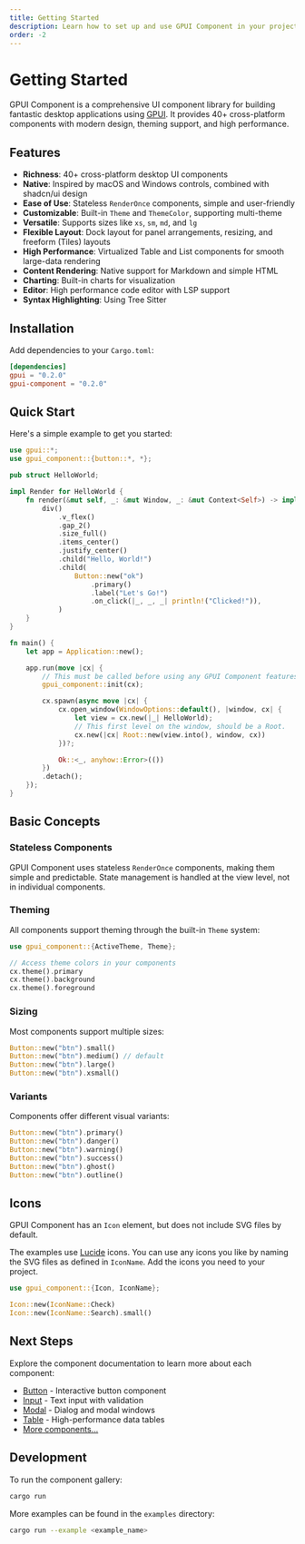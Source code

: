 ```yaml
---
title: Getting Started
description: Learn how to set up and use GPUI Component in your project
order: -2
---
```


# Getting Started

GPUI Component is a comprehensive UI component library for building fantastic desktop applications using [GPUI](https://gpui.rs). It provides 40+ cross-platform components with modern design, theming support, and high performance.

## Features

- **Richness**: 40+ cross-platform desktop UI components
- **Native**: Inspired by macOS and Windows controls, combined with shadcn/ui design
- **Ease of Use**: Stateless `RenderOnce` components, simple and user-friendly
- **Customizable**: Built-in `Theme` and `ThemeColor`, supporting multi-theme
- **Versatile**: Supports sizes like `xs`, `sm`, `md`, and `lg`
- **Flexible Layout**: Dock layout for panel arrangements, resizing, and freeform (Tiles) layouts
- **High Performance**: Virtualized Table and List components for smooth large-data rendering
- **Content Rendering**: Native support for Markdown and simple HTML
- **Charting**: Built-in charts for visualization
- **Editor**: High performance code editor with LSP support
- **Syntax Highlighting**: Using Tree Sitter

## Installation

Add dependencies to your `Cargo.toml`:

```toml
[dependencies]
gpui = "0.2.0"
gpui-component = "0.2.0"
```

## Quick Start

Here's a simple example to get you started:

```rust
use gpui::*;
use gpui_component::{button::*, *};

pub struct HelloWorld;

impl Render for HelloWorld {
    fn render(&mut self, _: &mut Window, _: &mut Context<Self>) -> impl IntoElement {
        div()
            .v_flex()
            .gap_2()
            .size_full()
            .items_center()
            .justify_center()
            .child("Hello, World!")
            .child(
                Button::new("ok")
                    .primary()
                    .label("Let's Go!")
                    .on_click(|_, _, _| println!("Clicked!")),
            )
    }
}

fn main() {
    let app = Application::new();

    app.run(move |cx| {
        // This must be called before using any GPUI Component features.
        gpui_component::init(cx);

        cx.spawn(async move |cx| {
            cx.open_window(WindowOptions::default(), |window, cx| {
                let view = cx.new(|_| HelloWorld);
                // This first level on the window, should be a Root.
                cx.new(|cx| Root::new(view.into(), window, cx))
            })?;

            Ok::<_, anyhow::Error>(())
        })
        .detach();
    });
}
```

## Basic Concepts

### Stateless Components

GPUI Component uses stateless `RenderOnce` components, making them simple and predictable. State management is handled at the view level, not in individual components.

### Theming

All components support theming through the built-in `Theme` system:

```rust
use gpui_component::{ActiveTheme, Theme};

// Access theme colors in your components
cx.theme().primary
cx.theme().background
cx.theme().foreground
```

### Sizing

Most components support multiple sizes:

```rust
Button::new("btn").small()
Button::new("btn").medium() // default
Button::new("btn").large()
Button::new("btn").xsmall()
```

### Variants

Components offer different visual variants:

```rust
Button::new("btn").primary()
Button::new("btn").danger()
Button::new("btn").warning()
Button::new("btn").success()
Button::new("btn").ghost()
Button::new("btn").outline()
```

## Icons

GPUI Component has an `Icon` element, but does not include SVG files by default.

The examples use [Lucide](https://lucide.dev) icons. You can use any icons you like by naming the SVG files as defined in `IconName`. Add the icons you need to your project.

```rust
use gpui_component::{Icon, IconName};

Icon::new(IconName::Check)
Icon::new(IconName::Search).small()
```

## Next Steps

Explore the component documentation to learn more about each component:

- [Button](./components/button) - Interactive button component
- [Input](./components/input) - Text input with validation
- [Modal](./components/modal) - Dialog and modal windows
- [Table](./components/table) - High-performance data tables
- [More components...](./components/index)

## Development

To run the component gallery:

```bash
cargo run
```

More examples can be found in the `examples` directory:

```bash
cargo run --example <example_name>
```
